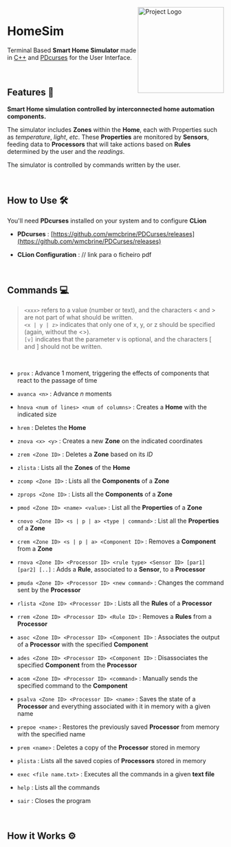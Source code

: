 <img align="right" src="icon.ico" width="200" alt="Project Logo">

# HomeSim
Terminal Based **Smart Home Simulator** made in [C++](https://cplusplus.com) and [PDcurses](https://pdcurses.org) for the User Interface.

<br>

## Features 📑
**Smart Home simulation controlled by interconnected home automation components.**

The simulator includes **Zones** within the **Home**, each with Properties such as *temperature*, *light*, *etc*. These **Properties** are monitored by **Sensors**, feeding data to **Processors** that will take actions based on **Rules** determined by the user and the *readings*.

The simulator is controlled by commands written by the user.

<br>

## How to Use 🛠
You'll need **PDcurses** installed on your system and to configure **CLion**

* **PDcurses** : 
[https://github.com/wmcbrine/PDCurses/releases](https://github.com/wmcbrine/PDCurses/releases)

* **CLion Configuration** : // link para o ficheiro pdf

<br>

## Commands 💻
> `<xxx>` refers to a value (number or text), and the characters < and > are not part of what should be written.<br>
`<x | y | z>` indicates that only one of x, y, or z should be specified (again, without the <>).<br>
`[v]` indicates that the parameter v is optional, and the characters [ and ] should not be written.

<br>

* `prox` : Advance 1 moment, triggering the effects of components that react to the passage of time

* `avanca <n>` :  Advance *n* moments
  
* `hnova <num of lines> <num of columns>` : Creates a **Home** with the indicated size
  
* `hrem` : Deletes the **Home** 
  
* `znova <x> <y>` : Creates a new **Zone** on the indicated coordinates
  
* `zrem <Zone ID>` : Deletes a **Zone** based on its *ID*
  
* `zlista` : Lists all the **Zones** of the **Home**
  
* `zcomp <Zone ID>` : Lists all the **Components** of a **Zone**
  
* `zprops <Zone ID>` : Lists all the **Components** of a **Zone**
  
* `pmod <Zone ID> <name> <value>` : List all the **Properties** of a **Zone**
  
* `cnovo <Zone ID> <s | p | a> <type | command>` : List all the **Properties** of a **Zone**
  
* `crem <Zone ID> <s | p | a> <Component ID>` : Removes a **Component** from a **Zone**
  
* `rnova <Zone ID> <Processor ID> <rule type> <Sensor ID> [par1] [par2] [..]` : Adds a **Rule**, associated to a **Sensor**, to a **Processor**

* `pmuda <Zone ID> <Processor ID> <new command>` : Changes the command sent by the **Processor**
  
* `rlista <Zone ID> <Processor ID>` : Lists all the **Rules** of a **Processor**
  
* `rrem <Zone ID> <Processor ID> <Rule ID>` : Removes a **Rules** from a **Processor**
  
* `asoc <Zone ID> <Processor ID> <Component ID>` : Associates the output of a **Processor** with the specified **Component**
  
* `ades <Zone ID> <Processor ID> <Component ID>` : Disassociates the specified **Component** from the **Processor**
  
* `acom <Zone ID> <Processor ID> <command>` : Manually sends the specified command to the **Component**
  
* `psalva <Zone ID> <Processor ID> <name>` : Saves the state of a **Processor** and everything associated with it in memory with a given name
  
* `prepoe <name>` : Restores the previously saved **Processor** from memory with the specified name
  
* `prem <name>` : Deletes a copy of the **Processor** stored in memory
  
* `plista` : Lists all the saved copies of **Processors** stored in memory
  
* `exec <file name.txt>` : Executes all the commands in a given **text file**

* `help` : Lists all the commands
  
* `sair` : Closes the program

<br>

## How it Works ⚙
